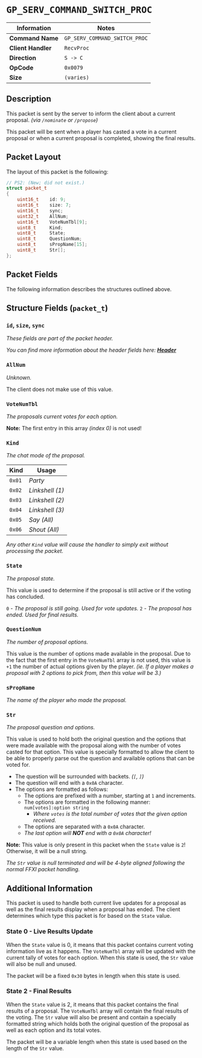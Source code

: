 # `GP_SERV_COMMAND_SWITCH_PROC`

| Information               | Notes |
|---                        |---    |
| **Command Name**          | `GP_SERV_COMMAND_SWITCH_PROC` |
| **Client Handler**        | `RecvProc` |
| **Direction**             | `S -> C` |
| **OpCode**                | `0x0079` |
| **Size**                  | `(varies)` |

## Description

This packet is sent by the server to inform the client about a current proposal. _(via `/nominate` or `/propose`)_

This packet will be sent when a player has casted a vote in a current proposal or when a current proposal is completed, showing the final results.

## Packet Layout

The layout of this packet is the following:

```cpp
// PS2: (New; did not exist.)
struct packet_t
{
    uint16_t    id: 9;
    uint16_t    size: 7;
    uint16_t    sync;
    uint32_t    AllNum;
    uint16_t    VoteNumTbl[9];
    uint8_t     Kind;
    uint8_t     State;
    uint8_t     QuestionNum;
    uint8_t     sPropName[15];
    uint8_t     Str[];
};
```

## Packet Fields

The following information describes the structures outlined above.

## Structure Fields (`packet_t`)

### `id`, `size`, `sync`

_These fields are part of the packet header._

_You can find more information about the header fields here: [**Header**](/world/HEADER.md)_

### `AllNum`

_Unknown._

The client does not make use of this value.

### `VoteNumTbl`

_The proposals current votes for each option._

**Note:** The first entry in this array _(index 0)_ is not used!

### `Kind`

_The chat mode of the proposal._

| Kind | Usage |
| --- | --- |
| `0x01` | _Party_ |
| `0x02` | _Linkshell (1)_ |
| `0x03` | _Linkshell (2)_ |
| `0x04` | _Linkshell (3)_ |
| `0x05` | _Say (All)_ |
| `0x06` | _Shout (All)_ |

_Any other `Kind` value will cause the handler to simply exit without processing the packet._

### `State`

_The proposal state._

This value is used to determine if the proposal is still active or if the voting has concluded.

  `0` - _The proposal is still going. Used for vote updates._
  `2` - _The proposal has ended. Used for final results._

### `QuestionNum`

_The number of proposal options._

This value is the number of options made available in the proposal. Due to the fact that the first entry in the `VoteNumTbl` array is not used, this value is `+1` the number of actual options given by the player. _(ie. If a player makes a proposal with 2 options to pick from, then this value will be 3.)_

### `sPropName`

_The name of the player who made the proposal._

### `Str`

_The proposal question and options._

This value is used to hold both the original question and the options that were made available with the proposal along with the number of votes casted for that option. This value is specially formatted to allow the client to be able to properly parse out the question and available options that can be voted for.

  - The question will be surrounded with backets. _(`[`, `]`)_
  - The question will end with a `0x0A` character.
  - The options are formatted as follows:
    - The options are prefixed with a number, starting at `1` and increments.
    - The options are formatted in the following manner: `num[votes]:option string`
      - _Where `votes` is the total number of votes that the given option received._
    - The options are separated with a `0x0A` character.
    - _The last option will **NOT** end with a `0x0A` character!_

**Note:** This value is only present in this packet when the `State` value is `2`! Otherwise, it will be a null string.

_The `Str` value is null terminated and will be 4-byte aligned following the normal FFXI packet handling._

## Additional Information

This packet is used to handle both current live updates for a proposal as well as the final results display when a proposal has ended. The client determines which type this packet is for based on the `State` value.

### State 0 - Live Results Update

When the `State` value is 0, it means that this packet contains current voting information live as it happens. The `VoteNumTbl` array will be updated with the current tally of votes for each option. When this state is used, the `Str` value will also be null and unused.

The packet will be a fixed `0x30` bytes in length when this state is used.

### State 2 - Final Results

When the `State` value is 2, it means that this packet contains the final results of a proposal. The `VoteNumTbl` array will contain the final results of the voting. The `Str` value will also be present and contain a specially formatted string which holds both the original question of the proposal as well as each option and its total votes.

The packet will be a variable length when this state is used based on the length of the `Str` value.
